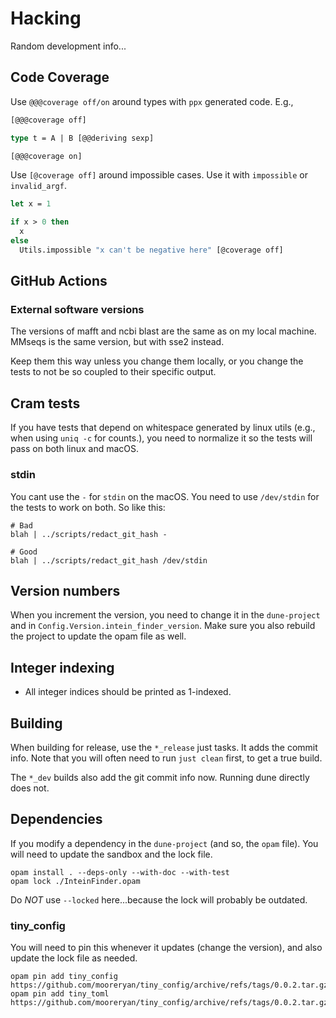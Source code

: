 # Hacking

Random development info...

## Code Coverage

Use `@@@coverage off/on` around types with `ppx` generated code.  E.g.,

```ocaml
[@@@coverage off]

type t = A | B [@@deriving sexp]

[@@@coverage on]
```

Use `[@coverage off]` around impossible cases.  Use it with `impossible` or `invalid_argf`.

```ocaml
let x = 1

if x > 0 then
  x
else
  Utils.impossible "x can't be negative here" [@coverage off]
```

## GitHub Actions

### External software versions

The versions of mafft and ncbi blast are the same as on my local machine.  MMseqs is the same version, but with sse2 instead.

Keep them this way unless you change them locally, or you change the tests to not be so coupled to their specific output.

## Cram tests

If you have tests that depend on whitespace generated by linux utils  (e.g., when using `uniq -c` for counts.), you need to normalize it so the tests will pass on both linux and macOS.

### stdin

You cant use the `-` for `stdin` on the macOS.  You need to use `/dev/stdin` for the tests to work on both.  So like this:

```text
# Bad
blah | ../scripts/redact_git_hash -

# Good
blah | ../scripts/redact_git_hash /dev/stdin
```

## Version numbers

When you increment the version, you need to change it in the `dune-project` and in `Config.Version.intein_finder_version`.  Make sure you also rebuild the project to update the opam file as well.

## Integer indexing

- All integer indices should be printed as 1-indexed.

## Building

When building for release, use the `*_release` just tasks.  It adds the commit info.  Note that you will often need to run `just clean` first, to get a true build.

The `*_dev` builds also add the git commit info now.  Running dune directly does not.

## Dependencies

If you modify a dependency in the `dune-project` (and so, the `opam` file). You will need to update the sandbox and the lock file.

```
opam install . --deps-only --with-doc --with-test
opam lock ./InteinFinder.opam
```

Do *NOT* use `--locked` here...because the lock will probably be outdated.

### tiny_config

You will need to pin this whenever it updates (change the version), and also update the lock file as needed.

```
opam pin add tiny_config https://github.com/mooreryan/tiny_config/archive/refs/tags/0.0.2.tar.gz
opam pin add tiny_toml https://github.com/mooreryan/tiny_config/archive/refs/tags/0.0.2.tar.gz
```